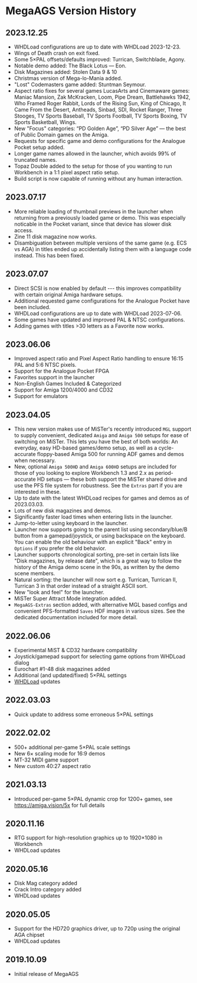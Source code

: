 # MegaAGS Version History

## 2023.12.25

* WHDLoad configurations are up to date with WHDLoad 2023-12-23.
* Wings of Death crash on exit fixed.
* Some 5×PAL offsets/defaults improved: Turrican, Switchblade, Agony.
* Notable demo added: The Black Lotus — Eon.
* Disk Magazines added: Stolen Data 9 & 10
* Christmas version of Mega-lo-Mania added.
* "Lost" Codemasters game added: Stuntman Seymour.
* Aspect ratio fixes for several games LucasArts and Cinemaware games: Maniac Mansion, Zak McKracken, Loom, Pipe Dream, Battlehawks 1942, Who Framed Roger Rabbit, Lords of the Rising Sun, King of Chicago, It Came From the Desert, Antheads, Sinbad, SDI, Rocket Ranger, Three Stooges, TV Sports Baseball, TV Sports Football, TV Sports Boxing, TV Sports Basketball, Wings.
* New "Focus" categories: “PD Golden Age”, “PD Silver Age” — the best of Public Domain games on the Amiga.
* Requests for specific game and demo configurations for the Analogue Pocket setup added.
* Longer game names allowed in the launcher, which avoids 99% of truncated names.
* Topaz Double added to the setup for those of you wanting to run Workbench in a 1:1 pixel aspect ratio setup.
* Build script is now capable of running without any human interaction.

## 2023.07.17

* More reliable loading of thumbnail previews in the launcher when returning from a previously loaded game or demo. This was especially noticable in the Pocket variant, since that device has slower disk access.
* Zine 11 disk magazine now works.
* Disambiguation between multiple versions of the same game (e.g. ECS vs AGA) in titles ended up accidentally listing them with a language code instead. This has been fixed.

## 2023.07.07

* Direct SCSI is now enabled by default --- this improves compatibility with certain original Amiga hardware setups.
* Additional requested game configurations for the Analogue Pocket have been included.
* WHDLoad configurations are up to date with WHDLoad 2023-07-06.
* Some games have updated and improved PAL & NTSC configurations.
* Adding games with titles >30 letters as a Favorite now works.

## 2023.06.06

* Improved aspect ratio and Pixel Aspect Ratio handling to ensure 16:15 PAL and 5:6 NTSC pixels.
* Support for the Analogue Pocket FPGA
* Favorites support in the launcher
* Non-English Games Included & Categorized
* Support for Amiga 1200/4000 and CD32
* Support for emulators

## 2023.04.05

* This new version makes use of MiSTer's recently introduced `MGL` support to supply convenient, dedicated `Amiga` and `Amiga 500` setups for ease of switching on MiSTer. This lets you have the best of both worlds: An everyday, easy HD-based games/demo setup, as well as a cycle-accurate floppy-based Amiga 500 for running ADF games and demos when necessary.
* New, optional `Amiga 500HD` and `Amiga 600HD` setups are included for those of you looking to explore Workbench 1.3 and 2.x as period-accurate HD setups — these both support the MiSTer shared drive and use the PFS file system for robustness. See the `Extras` part if you are interested in these.
* Up to date with the latest WHDLoad recipes for games and demos as of 2023.03.03.
* Lots of new disk magazines and demos.
* Significantly faster load times when entering lists in the launcher.
* Jump-to-letter using keyboard in the launcher.
* Launcher now supports going to the parent list using secondary/blue/B button from a gamepad/joystick, or using backspace on the keyboard. You can enable the old behaviour with an explicit "Back" entry in `Options` if you prefer the old behavior.
* Launcher supports chronological sorting, pre-set in certain lists like "Disk magazines, by release date", which is a great way to follow the history of the Amiga demo scene in the 90s, as written by the demo scene members.
* Natural sorting: the launcher will now sort e.g. Turrican, Turrican II, Turrican 3 in that order instead of a straight ASCII sort.
* New "look and feel" for the launcher.
* MiSTer Super Attract Mode integration added.
* `MegaAGS-Extras` section added, with alternative MGL based configs and convenient PFS-formatted `Saves` HDF images in various sizes. See the dedicated documentation included for more detail.

## 2022.06.06

* Experimental MiST & CD32 hardware compatibility
* Joystick/gamepad support for selecting game options from WHDLoad dialog
* Eurochart #1-48 disk magazines added
* Additional (and updated/fixed) 5×PAL settings
* [WHDLoad] updates

## 2022.03.03

* Quick update to address some erroneous 5×PAL settings

## 2022.02.02

* 500+ additional per-game 5×PAL scale settings
* New 6× scaling mode for 16:9 demos
* MT-32 MIDI game support
* New custom 40:27 aspect ratio

## 2021.03.13

* Introduced per-game 5×PAL dynamic crop for 1200+ games, see https://amiga.vision/5x for full details

[WHDLoad]:http://whdload.de/news.html

## 2020.11.16

* RTG support for high-resolution graphics up to 1920×1080 in Workbench
* WHDLoad updates

## 2020.05.16

* Disk Mag category added
* Crack Intro category added
* WHDLoad updates

## 2020.05.05

* Support for the HD720 graphics driver, up to 720p using the original AGA chipset
* WHDLoad updates

## 2019.10.09

* Initial release of MegaAGS
